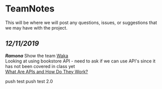 # TeamNotes 

This will be where we will post any questions, issues, or suggestions that we may have with the project.

## *12/11/2019*    
***Ramona***
Show the team [Waka](https://wakatime.com/)  
Looking at using bookstore API - need to ask if we can use API's since it has not been covered in class yet    
[What Are APIs and How Do They Work?](https://www.programmableweb.com/api-university/what-are-apis-and-how-do-they-work)  


push test
push test 2.0
